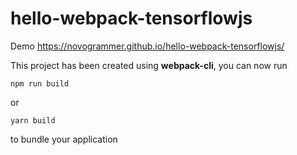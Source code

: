 # hello-webpack-tensorflowjs

Demo
https://novogrammer.github.io/hello-webpack-tensorflowjs/


This project has been created using **webpack-cli**, you can now run

```
npm run build
```

or

```
yarn build
```

to bundle your application
